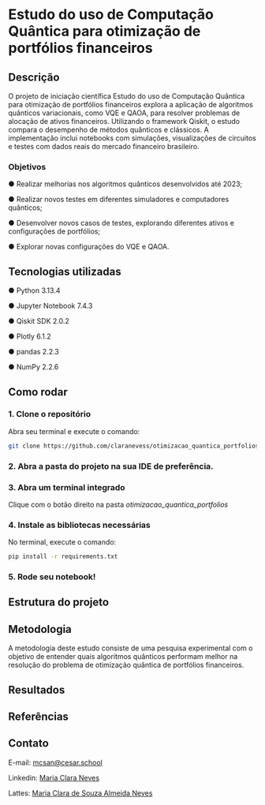 # Estudo do uso de Computação Quântica para otimização de portfólios financeiros

## Descrição
O projeto de iniciação científica Estudo do uso de Computação Quântica para otimização de portfólios financeiros explora a aplicação de algoritmos quânticos variacionais, como VQE e QAOA, para resolver problemas de alocação de ativos financeiros. Utilizando o framework Qiskit, o estudo compara o desempenho de métodos quânticos e clássicos. A implementação inclui notebooks com simulações, visualizações de circuitos e testes com dados reais do mercado financeiro brasileiro.

### Objetivos
● Realizar melhorias nos algoritmos quânticos desenvolvidos até 2023;

● Realizar novos testes em diferentes simuladores e computadores quânticos;

● Desenvolver novos casos de testes, explorando diferentes ativos e configurações de portfólios;

● Explorar novas configurações do VQE e QAOA.

## Tecnologias utilizadas

● Python 3.13.4

● Jupyter Notebook 7.4.3

● Qiskit SDK 2.0.2

● Plotly 6.1.2

● pandas 2.2.3

● NumPy 2.2.6

## Como rodar
### 1. Clone o repositório
Abra seu terminal e execute o comando:
```bash
git clone https://github.com/claranevess/otimizacao_quantica_portfolios
```
### 2. Abra a pasta do projeto na sua IDE de preferência.
### 3. Abra um terminal integrado
Clique com o botão direito na pasta *otimizacao_quantica_portfolios*
### 4. Instale as bibliotecas necessárias
No terminal, execute o comando:
```bash
pip install -r requirements.txt
```
### 5. Rode seu notebook!

## Estrutura do projeto

## Metodologia
A metodologia deste estudo consiste de uma pesquisa experimental com o objetivo de entender quais algoritmos quânticos performam melhor na resolução do problema de otimização quântica de portfólios financeiros.

## Resultados

## Referências

## Contato
E-mail: mcsan@cesar.school

Linkedin: [Maria Clara Neves](https://www.linkedin.com/in/claranevess/)

Lattes: [Maria Clara de Souza Almeida Neves](http://lattes.cnpq.br/5953688962353372)
